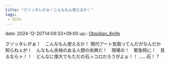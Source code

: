 ```yaml
---
title: "クソッタレがぁ！こんなもん使えるか！"
tags:
 - Info
---
```


date: 2024-12-20T14:09:33+09:00
up:: [Obsidian_Knife](../Bar/Novel/Nacaria/Obsidian_Knife.md)

クソッタレがぁ！　こんなもん使えるか！
現代アート気取ってんだがなんだか知らねぇが！　んなもん余裕のある人間の余興だ！　現場の！　緊急時に！　見るならァ！！　どんなに偉大でもただの石ッコロだろうがよぉ！！
……石！？